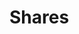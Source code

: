 # Shares

<!-- @TODO VFS-7218 missing chapter -->

<!-- TODO VFS-7219 migrate shares docs -->

<!-- TODO VFS-7219 mention about the share root dir and the fact that nested
     items do not have any share associated with them, despite being effectively
     shared.
-->
